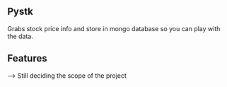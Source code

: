 Pystk
-------------------------------------------------------

Grabs stock price info and store in mongo database so you can play with the data.

Features 
-------------------------------------------------------
--> Still deciding the scope of the project

